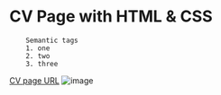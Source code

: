 # CV Page with HTML & CSS

```
    Semantic tags
    1. one
    2. two
    3. three
```
[CV page URL](https://timentil.github.io/cv-page/)
![image]((24)__assets/avatar.png)